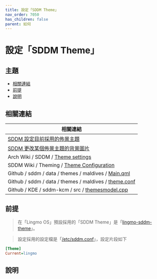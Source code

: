 ```yaml
---
title: 設定「SDDM Theme」
nav_order: 7050
has_children: false
parent: 如何
---
```



# 設定「SDDM Theme」




## 主題

* [相關連結](#相關連結)
* [前提](#前提)
* [說明](#說明)




## 相關連結

| 相關連結 |
| ------- |
| [SDDM 設定目前採用的佈景主題](https://samwhelp.github.io/note-about-sddm/read/howto/config-current-theme.html) |
| [SDDM 更改某個佈景主題的背景圖片](https://samwhelp.github.io/note-about-sddm/read/howto/custom-theme-background.html) |
| Arch Wiki / SDDM / [Theme settings](https://wiki.archlinux.org/title/SDDM#Theme_settings) |
| SDDM Wiki / Theming / [Theme Configuration](https://github.com/sddm/sddm/wiki/Theming#theme-configuration) |
| Github / sddm / data / themes / maldives / [Main.qml](https://github.com/sddm/sddm/blob/develop/data/themes/maldives/Main.qml#L58-L68) |
| Github / sddm / data / themes / maldives / [theme.conf](https://github.com/sddm/sddm/blob/develop/data/themes/maldives/theme.conf#L1-L2) |
| Github / KDE / sddm-kcm / src / [themesmodel.cpp](https://github.com/KDE/sddm-kcm/blob/master/src/themesmodel.cpp#L183-L195) |




## 前提

> 在「Lingmo OS」預設採用的「SDDM Theme」是「[lingmo-sddm-theme](https://github.com/LingmoOS/lingmo-sddm-theme)」。

> 設定採用的設定檔是「[/etc/sddm.conf](https://github.com/LingmoOS/lingmo-sddm-theme/blob/main/sddm.conf)」，設定片段如下

``` ini
[Theme]
Current=lingmo
```




## 說明
